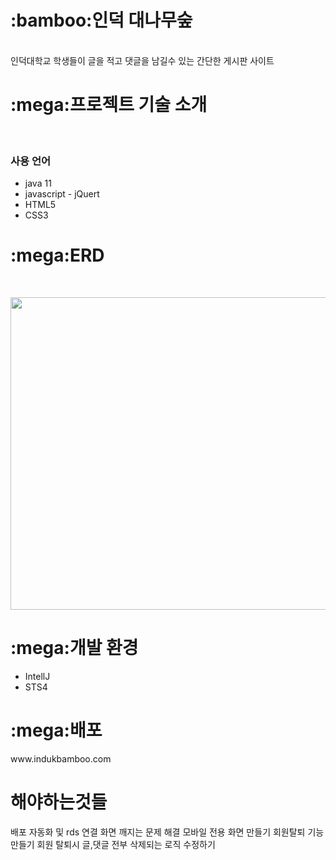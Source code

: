 <h1>:bamboo:인덕 대나무숲</h1><br>
인덕대학교 학생들이 글을 적고 댓글을 남길수 있는 간단한 게시판 사이트
<h1>:mega:프로젝트 기술 소개</h1><br>
<h3>사용 언어</h3>
<ul>
  <li>java 11</li>
  <li>javascript - jQuert</li>
  <li>HTML5</li>
  <li>CSS3</li>
</ul>
<h1>:mega:ERD</h1><br>
<p align="center" >
  <img width="650px" height="500px" src="https://github.com/Jhoyoon/Induk/assets/126047439/3a6bd3ce-3745-41e2-a9b7-750a5faec41d">
</p>
<h1>:mega:개발 환경</h1>
<ul>
  <li>IntellJ</li>
  <li>STS4</li>
</ul>
<h1>:mega:배포</h1>
www.indukbamboo.com
<h1>해야하는것들</h1>
배포 자동화 및 rds 연결
화면 깨지는 문제 해결
모바일 전용 화면 만들기
회원탈퇴 기능 만들기
회원 탈퇴시 글,댓글 전부 삭제되는 로직 수정하기


